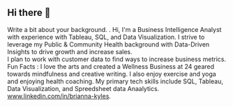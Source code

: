 ## Hi there 👋
Write a bit about your background.
. Hi, I'm a Business Intelligence Analyst with experience with Tableau, SQL, and Data Visualization. I strive to leverage my Public & Community Health background with Data-Driven Insights to drive growth and increase sales.  
I plan to work with customer data to find ways to increase business metrics.
Fun Facts : I love the arts and created a Wellness Business at 24 geared towards mindfulness and creative writing. I also enjoy exercise and yoga and enjoying health coaching. 
My primary tech skills include SQL, Tableau, Data Visualization, and Spreedsheet data Anaalytics. 
www.linkedin.com/in/brianna-kyles. 
